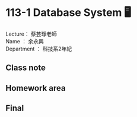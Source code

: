 # 113-1 Database System :desktop_computer:

Lecture： 蔡芸琤老師  
Name ： 余永興  
Department ： 科技系2年紀

## Class note
## Homework area
## Final
